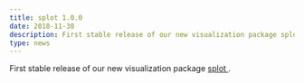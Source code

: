 ```yaml
---
title: splot 1.0.0
date: 2018-11-30
description: First stable release of our new visualization package splot .
type: news
---
```


First stable release of our new visualization package <a href="https://pypi.org/project/splot/1.0.0/">splot </a>.